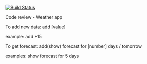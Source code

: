 [![Build Status](https://travis-ci.org/kayman233/Forecasts.png)](https://travis-ci.org/kayman233/Forecasts)


Code review - Weather app

To add new data:
add [value]

example: add +15

To get forecast:
add(show) forecast for [number] days / tomorrow

examples: show forecast for 5 days